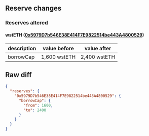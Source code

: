 ## Reserve changes

### Reserves altered

#### wstETH ([0x5979D7b546E38E414F7E9822514be443A4800529](https://arbiscan.io/address/0x5979D7b546E38E414F7E9822514be443A4800529))

| description | value before | value after |
| --- | --- | --- |
| borrowCap | 1,600 wstETH | 2,400 wstETH |


## Raw diff

```json
{
  "reserves": {
    "0x5979D7b546E38E414F7E9822514be443A4800529": {
      "borrowCap": {
        "from": 1600,
        "to": 2400
      }
    }
  }
}
```